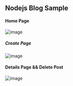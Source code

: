 ## Nodejs Blog Sample 

#### Home Page
![image](https://github.com/smy0m1nk0/nodejs_basic/assets/168166278/500535f5-b289-4f6f-ba02-9925f205e437)

##### Create Page
![image](https://github.com/smy0m1nk0/nodejs_basic/assets/168166278/8688618e-4394-47d1-814e-6d28168bc9a6)


#### Details Page && Delete Post 

![image](https://github.com/smy0m1nk0/nodejs_basic/assets/168166278/4cc61820-d63d-44ae-bd59-781c875f2998)


